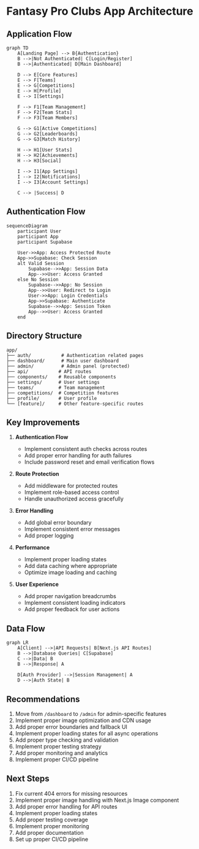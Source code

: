 # Fantasy Pro Clubs App Architecture

## Application Flow

```mermaid
graph TD
    A[Landing Page] --> B{Authentication}
    B -->|Not Authenticated| C[Login/Register]
    B -->|Authenticated| D[Main Dashboard]
    
    D --> E[Core Features]
    E --> F[Teams]
    E --> G[Competitions]
    E --> H[Profile]
    E --> I[Settings]
    
    F --> F1[Team Management]
    F --> F2[Team Stats]
    F --> F3[Team Members]
    
    G --> G1[Active Competitions]
    G --> G2[Leaderboards]
    G --> G3[Match History]
    
    H --> H1[User Stats]
    H --> H2[Achievements]
    H --> H3[Social]
    
    I --> I1[App Settings]
    I --> I2[Notifications]
    I --> I3[Account Settings]
    
    C --> |Success| D
```

## Authentication Flow

```mermaid
sequenceDiagram
    participant User
    participant App
    participant Supabase
    
    User->>App: Access Protected Route
    App->>Supabase: Check Session
    alt Valid Session
        Supabase-->>App: Session Data
        App-->>User: Access Granted
    else No Session
        Supabase-->>App: No Session
        App-->>User: Redirect to Login
        User->>App: Login Credentials
        App->>Supabase: Authenticate
        Supabase-->>App: Session Token
        App-->>User: Access Granted
    end
```

## Directory Structure

```
app/
├── auth/           # Authentication related pages
├── dashboard/      # Main user dashboard
├── admin/          # Admin panel (protected)
├── api/           # API routes
├── components/    # Reusable components
├── settings/      # User settings
├── teams/         # Team management
├── competitions/  # Competition features
├── profile/       # User profile
└── [feature]/     # Other feature-specific routes
```

## Key Improvements

1. **Authentication Flow**
   - Implement consistent auth checks across routes
   - Add proper error handling for auth failures
   - Include password reset and email verification flows

2. **Route Protection**
   - Add middleware for protected routes
   - Implement role-based access control
   - Handle unauthorized access gracefully

3. **Error Handling**
   - Add global error boundary
   - Implement consistent error messages
   - Add proper logging

4. **Performance**
   - Implement proper loading states
   - Add data caching where appropriate
   - Optimize image loading and caching

5. **User Experience**
   - Add proper navigation breadcrumbs
   - Implement consistent loading indicators
   - Add proper feedback for user actions

## Data Flow

```mermaid
graph LR
    A[Client] -->|API Requests| B[Next.js API Routes]
    B -->|Database Queries| C[Supabase]
    C -->|Data| B
    B -->|Response| A
    
    D[Auth Provider] -->|Session Management| A
    D -->|Auth State| B
```

## Recommendations

1. Move from `/dashboard` to `/admin` for admin-specific features
2. Implement proper image optimization and CDN usage
3. Add proper error boundaries and fallback UI
4. Implement proper loading states for all async operations
5. Add proper type checking and validation
6. Implement proper testing strategy
7. Add proper monitoring and analytics
8. Implement proper CI/CD pipeline

## Next Steps

1. Fix current 404 errors for missing resources
2. Implement proper image handling with Next.js Image component
3. Add proper error handling for API routes
4. Implement proper loading states
5. Add proper testing coverage
6. Implement proper monitoring
7. Add proper documentation
8. Set up proper CI/CD pipeline 